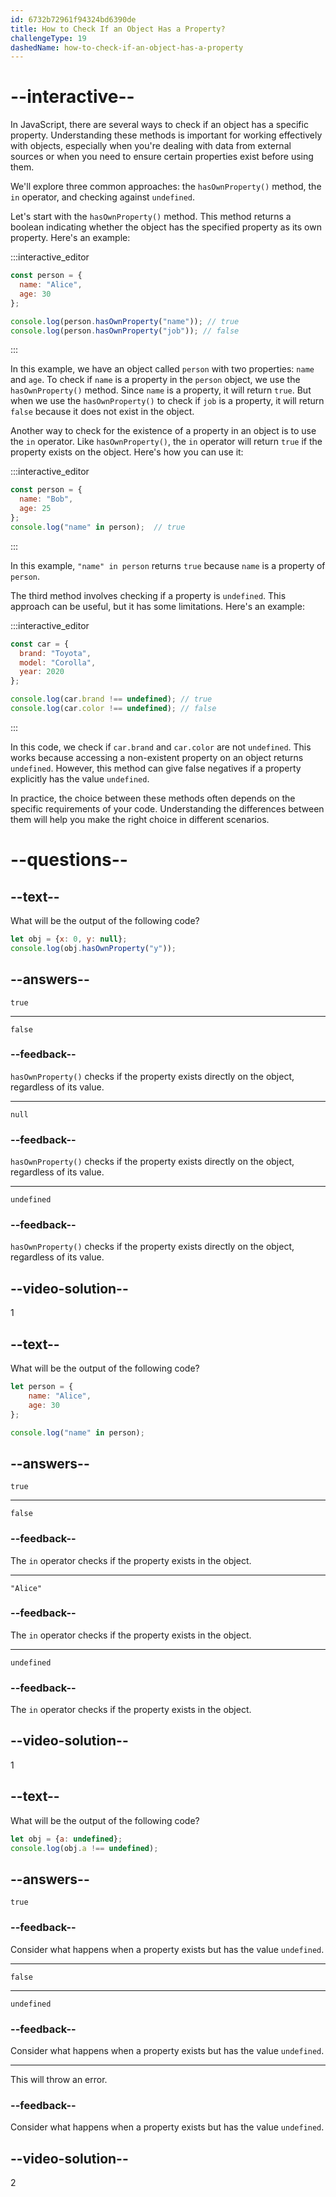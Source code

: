 ```yaml
---
id: 6732b72961f94324bd6390de
title: How to Check If an Object Has a Property?
challengeType: 19
dashedName: how-to-check-if-an-object-has-a-property
---
```


# --interactive--

In JavaScript, there are several ways to check if an object has a specific property. Understanding these methods is important for working effectively with objects, especially when you're dealing with data from external sources or when you need to ensure certain properties exist before using them. 

We'll explore three common approaches: the `hasOwnProperty()` method, the `in` operator, and checking against `undefined`.

Let's start with the `hasOwnProperty()` method. This method returns a boolean indicating whether the object has the specified property as its own property. Here's an example:

:::interactive_editor

```js
const person = {
  name: "Alice",
  age: 30
};

console.log(person.hasOwnProperty("name")); // true
console.log(person.hasOwnProperty("job")); // false
```

:::

In this example, we have an object called `person` with two properties: `name` and `age`. To check if `name` is a property in the `person` object, we use the `hasOwnProperty()` method. Since `name` is a property, it will return `true`. But when we use the `hasOwnProperty()` to check if `job` is a property, it will return `false` because it does not exist in the object.

Another way to check for the existence of a property in an object is to use the `in` operator. Like `hasOwnProperty()`, the `in` operator will return `true` if the property exists on the object. Here's how you can use it:

:::interactive_editor

```js
const person = {
  name: "Bob",
  age: 25
};
console.log("name" in person);  // true
```

:::

In this example, `"name" in person` returns `true` because `name` is a property of `person`.

The third method involves checking if a property is `undefined`. This approach can be useful, but it has some limitations. Here's an example:

:::interactive_editor

```js
const car = {
  brand: "Toyota",
  model: "Corolla",
  year: 2020
};

console.log(car.brand !== undefined); // true
console.log(car.color !== undefined); // false
```

:::

In this code, we check if `car.brand` and `car.color` are not `undefined`. This works because accessing a non-existent property on an object returns `undefined`. However, this method can give false negatives if a property explicitly has the value `undefined`.

In practice, the choice between these methods often depends on the specific requirements of your code. Understanding the differences between them will help you make the right choice in different scenarios.

# --questions--

## --text--

What will be the output of the following code?

```js
let obj = {x: 0, y: null};
console.log(obj.hasOwnProperty("y"));
```

## --answers--

`true`

---

`false`

### --feedback--

`hasOwnProperty()` checks if the property exists directly on the object, regardless of its value.

---

`null`

### --feedback--

`hasOwnProperty()` checks if the property exists directly on the object, regardless of its value.

---

`undefined`

### --feedback--

`hasOwnProperty()` checks if the property exists directly on the object, regardless of its value.

## --video-solution--

1

## --text--

What will be the output of the following code?

```js
let person = {
    name: "Alice",
    age: 30
};

console.log("name" in person);
```

## --answers--

`true`

---

`false`

### --feedback--

The `in` operator checks if the property exists in the object.

---

`"Alice"`

### --feedback--

The `in` operator checks if the property exists in the object.

---

`undefined`

### --feedback--

The `in` operator checks if the property exists in the object.

## --video-solution--

1

## --text--

What will be the output of the following code?

```js
let obj = {a: undefined};
console.log(obj.a !== undefined);
```

## --answers--

`true`

### --feedback--

Consider what happens when a property exists but has the value `undefined`.

---

`false`

---

`undefined`

### --feedback--

Consider what happens when a property exists but has the value `undefined`.

---

This will throw an error.

### --feedback--

Consider what happens when a property exists but has the value `undefined`.

## --video-solution--

2
